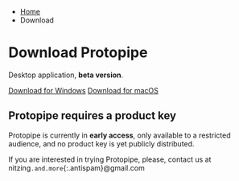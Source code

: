<style type="text/css">
    #content .button {
        margin: 8px;
    }

    @media screen and (min-width: 42em) {
        #content p,
        #content h1,
        #content h2 {
            text-align: center;
        }
    }
</style>

<ul class="breadcrumb">
    <li><a href="">Home</a></li>
    <li>Download</li>
</ul>

# Download Protopipe

Desktop application, **beta version**.

<a class="button" href="windows_instructions"><i class="icon-windows"></i> Download for Windows</a>
<a class="button" href="macOS_instructions"><i class="icon-apple"></i> Download for macOS</a>

## Protopipe requires a product key

Protopipe is currently in **early access**, only available to a restricted audience, and no product key is yet publicly distributed.

If you are interested in trying Protopipe, please, contact us at nitzing`.and.more`{:.antispam}@gmail.com